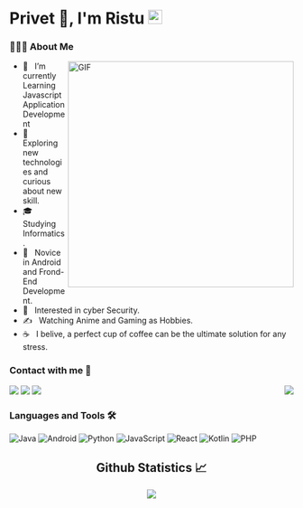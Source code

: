 # Privet 👋, I'm Ristu <img src="https://github.com/souvikguria98/souvikguria98/blob/master/Hi.gif" width="25"></h2>

<!-- <img hight="400" width="400" alt="GIF" align="center" src="https://media.giphy.com/media/HEFATVQvnjXg3vCGPu/giphy.gif"> -->

<h3> 👨🏻‍💻 About Me </h3>
<img align="right" alt="GIF" src="https://media.giphy.com/media/du3J3cXyzhj75IOgvA/giphy.gif" width="400"/>

- 🔭 &nbsp; I’m currently Learning Javascript Application Development
- 🤔 &nbsp; Exploring new technologies and curious about new skill.
- 🎓 &nbsp; Studying Informatics.
- 💼 &nbsp; Novice in Android and Frond-End Development.
- 🌱 &nbsp; Interested in cyber Security.
- ✍️ &nbsp; Watching Anime and Gaming as Hobbies.
- ☕ &nbsp; I belive, a perfect cup of coffee can be the ultimate solution for any stress. 


### Contact with me 📝

 <img align="right" src="http://estruyf-github.azurewebsites.net/api/VisitorHit?user=Bgstatic&repo=Bgstatic&countColorcountColor&countColor=%237B1E7B"/>

[<img src="https://img.shields.io/badge/linkedin-%230077B5.svg?&style=for-the-badge&logo=linkedin&logoColor=white" />](https://www.linkedin.com/in/alfansyahgg/) [<img src = "https://img.shields.io/badge/twitter-%2320A1F1.svg?&style=for-the-badge&logo=twitter&logoColor=white">](https://twitter.com/AlfansyahNP/)  [<img src = "https://img.shields.io/badge/facebook-%2320A1F1.svg?&style=for-the-badge&logo=facebook&logoColor=white">](https://facebook.com/alfansyahgg)

### Languages and Tools 🛠 

![Java](http://img.shields.io/badge/-Java-5B4638?style=flat-square&logo=java&logoColor=ffffff)
![Android](https://img.shields.io/badge/Android-3DDC84?style=flat-square&logo=android&logoColor=white)
![Python](http://img.shields.io/badge/-Python-3776AB?style=flat-square&logo=python&logoColor=ffffff)
![JavaScript](https://img.shields.io/badge/-JavaScript-%23F7DF1C?style=flat-square&logo=javascript&logoColor=000000&labelColor=%23F7DF1C&color=%23FFCE5A)
![React](https://img.shields.io/badge/-React-61DAFB?style=flat-square&logo=react&logoColor=ffffff)
![Kotlin](https://img.shields.io/badge/Kotlin-0095D5?&style=flat-square&logo=kotlin&logoColor=white)
![PHP](https://img.shields.io/badge/PHP-777BB4?style=flat-square&logo=php&logoColor=white)

 <h2 align="center"> Github Statistics 📈 </h2>
  <div align="center"> 
<!-- <a href="">
      <img align="center" src="https://github-readme-stats-sigma-five.vercel.app/api?username=alfansyahgg&show_icons=true&include_all_commits=true&count_private=true&theme=react&line_height=40" />
    </a> -->
    <a href="">
      <img align="center" src="https://github-readme-stats.vercel.app/api/top-langs/?username=alfansyahgg&theme=react&line_height=40&hide=css"/>
    </a>
</div
